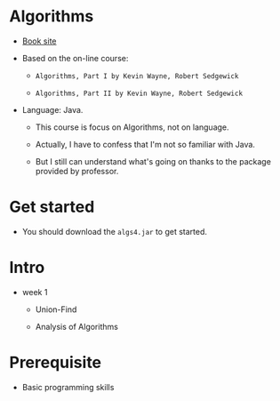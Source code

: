 # Algorithms 

- [Book site](http://algs4.cs.princeton.edu/)

- Based on the on-line course:
    - `Algorithms, Part I by Kevin Wayne, Robert Sedgewick`

    - `Algorithms, Part II by Kevin Wayne, Robert Sedgewick`

- Language: Java.
    
    - This course is focus on Algorithms, not on language.
    
    - Actually, I have to confess that I'm not so familiar with Java.
    
    - But I still can understand what's going on thanks to the package provided by professor.

# Get started

- You should download the `algs4.jar` to get started.

# Intro

- week 1
    
    - Union-Find

    - Analysis of Algorithms

# Prerequisite

- Basic programming skills

